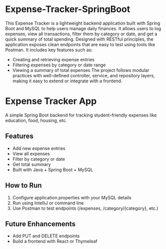 # Expense-Tracker-SpringBoot
This Expense Tracker is a lightweight backend application built with Spring Boot and MySQL to help users manage daily finances. It allows users to log expenses, view all transactions, filter them by category or date, and get a quick summary of total spending.
Designed with RESTful principles, the application exposes clean endpoints that are easy to test using tools like Postman. It includes key features such as:
- Creating and retrieving expense entries
- Filtering expenses by category or date range
- Viewing a summary of total expenses
The project follows modular practices with well-defined controller, service, and repository layers, making it easy to extend or integrate with a frontend.
# Expense Tracker App

A simple Spring Boot backend for tracking student-friendly expenses like education, food, housing, etc.

## Features
- Add new expense entries
- View all expenses
- Filter by category or date
- Get total summary
- Built with Java + Spring Boot + MySQL

## How to Run
1. Configure application.properties with your MySQL details
2. Run using IntelliJ or command line
3. Use Postman to test endpoints (/expenses, /category/{category}, etc.)

## Future Enhancements
- Add PUT and DELETE endpoints
- Build a frontend with React or Thymeleaf
